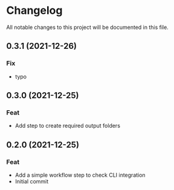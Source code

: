 # Changelog
All notable changes to this project will be documented in this file.
## 0.3.1 (2021-12-26)

### Fix

- typo

## 0.3.0 (2021-12-25)

### Feat

- Add step to create required output folders

## 0.2.0 (2021-12-25)

### Feat

- Add a simple workflow step to check CLI integration
- Initial commit

